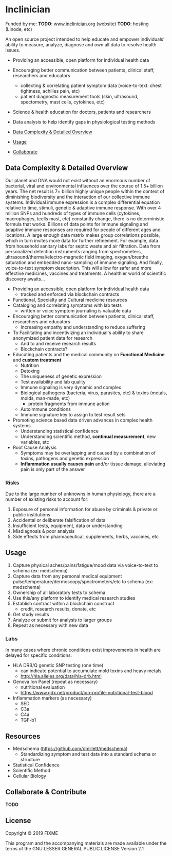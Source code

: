 # Inclinician

Funded by me:
**TODO**: www.inclinician.org (website)
**TODO**: hosting (Linode, etc)

An open source project intended to help educate and empower individuals' ability to measure, analyze, diagnose 
and own all data to resolve health issues.

 * Providing an accessible, open platform for individual health data
 * Encouraging better communication between patients, clinical staff, researchers and educators
   - collecting & correlating patient symptom data (voice-to-text: chest tightness, achilles pain, etc)
   - patient diagnostic measurement tools (skin, ultrasound, spectometry, mast cells, cytokines, etc) 
 * Science & health education for doctors, patients and researchers
 * Data analysis to help identify gaps in physiological testing methods

 * [Data Complexity & Detailed Overview](#detailed-overview)
 * [Usage](#usage)
 * [Collaborate](#collaborate)

<a name="detailed_overview"/></a>
## Data Complexity & Detailed Overview
Our planet and DNA would not exist without an enormous number of bacterial, viral and environmental influences 
over the course of 1.5+ billion years. The net result is 7+ billion highly unique people within the context of 
diminishing biodiversity and the interaction of our collective immune systems. Individual immune expression is a 
complex differential equation relative to time, stimuli, genetic & adaptive immune response. With over 4 million 
SNPs and hundreds of types of immune cells (cytokines, macrophages, tcells mast, etc) constantly change, there is 
no deterministic formula that works. Billions of data points for immune signaling and adaptive immune responses are 
required for people of different ages and locations. A large enough data matrix makes group correlations possible, 
which in turn invites more data for further refinement. For example, data from household sanitary labs for septic 
waste and air filtration. Data from personalized detection instruments ranging from spectrometers, 
ultrasound/thermal/electro-magnetic field imaging, oxygen/breathe saturation and embedded nano-sampling of immune 
signaling. And finally, voice-to-text symptom description. This will allow for safer and more effective medicines, 
vaccines and treatments. A healthier world of scientific discovery awaits... 
 
 * Providing an accessible, open platform for individual health data
   - tracked and enforced via blockchain contracts 
 * Functional, Specialty and Cultural medicine resources
 * Cataloging and correlating symptoms with lab tests
   - written or voice symptom journaling is valuable data
 * Encouraging better communication between patients, clinical staff, researchers and educators
   - Increasing empathy and understanding to reduce suffering 
 * To Facilitating and incentivizing an individual's ability to share anonymized patient data for research
   - And to and receive research results
   - Blockchain contracts?
 * Educating patients and the medical community on **Functional Medicine** and **custom treatment**
   - Nutrition
   - Detoxing
   - The uniqueness of genetic expression
   - Test availability and lab quality
   - Immune signaling is very dynamic and complex
   - Biological pathogens (bacteria, virus, parasites, etc) & toxins (metals, molds, man-made, etc)
     - protein fragments from immune action
   - Autoimmune conditions  
   - Immune signature key to assign to test result sets
 * Promoting science based data driven advances in complex health systems
   - Understanding statistical confidence
   - Understanding scientific method, **continual measurement**, new variables, etc      
 * Root Cause Analysis
   - Symptoms may be overlapping and caused by a combination of toxins, pathogens and genetic expression
   - **Inflammation usually causes pain** and/or tissue damage, alleviating pain is only part of the answer

### Risks
Due to the large number of unknowns in human physiology, there are a number of existing risks to account for:

 1. Exposure of personal information for abuse by criminals & private or public institutions
 2. Accidental or deliberate falsification of data
 3. Insufficient tests, equipment, data or understanding
 4. Misdiagnosis & poor analysis
 5. Side effects from pharmaceutical, supplements, herbs, vaccines, etc

<a name="usage"/></a>
## Usage

 1. Capture physical aches/pains/fatigue/mood data via voice-to-text to schema (ex: medschema)
 2. Capture data from any personal medical equipment pulse/temperature/dermoscopy/spectrometers/etc to schema (ex: medschema)
 3. Ownership of all laboratory tests to schema
 4. Use this/any platform to identify medical research studies
 5. Establish contract within a blockchain construct
    - credit, research results, donate, etc
 6. Get study results
 7. Analyze or submit for analysis to larger groups
 8. Repeat as necessary with new data

### Labs

In many cases where chronic conditions exist improvements in health are delayed for specific conditions:

 * HLA DRB/Q genetic SNP testing (one time)
   - can indicate potential to accumulate mold toxins and heavy metals
   - http://hla.alleles.org/data/hla-drb.html
 * Genova Ion Panel (repeat as necessary)
   - nutritional evaluation 
   - https://www.gdx.net/product/ion-profile-nutritional-test-blood
 * Inflammation markers (as necessary)
   - SED
   - C3a
   - C4a
   - TGF-b1

## Resources
 * Medschema (https://github.com/dmillett/medschema) 
   - Standardizing symptom and test data into a standard schema or structure
 * Statistical Confidence
 * Scientific Method
 * Cellular Biology

<a name="collaborate"/></a>
## Collaborate & Contribute

**TODO**

## License

Copyright © 2019 FIXME

This program and the accompanying materials are made available under the
terms of the GNU LESSER GENERAL PUBLIC LICENSE Version 2.1